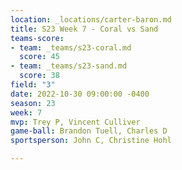 ```yaml
---
location: _locations/carter-baron.md
title: S23 Week 7 - Coral vs Sand
teams-score:
- team: _teams/s23-coral.md
  score: 45
- team: _teams/s23-sand.md
  score: 38
field: "3"
date: 2022-10-30 09:00:00 -0400
season: 23
week: 7
mvp: Trey P, Vincent Culliver
game-ball: Brandon Tuell, Charles D
sportsperson: John C, Christine Hohl

---
```

